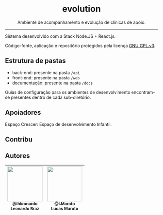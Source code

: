 <h1 align="center">evolution</h1>
<p align="center">
  Ambiente de acompanhamento e evolução de clínicas de apoio.
</p>
<hr>
Sistema desenvolvido com a Stack Node.JS + React.js.

Código-fonte, aplicação e repositório protegidos pela licença [GNU GPL.v3](https://github.com/lhleonardo/evolution/blob/master/LICENSE).

## Estrutura de pastas

 - back-end: presente na pasta `/api`
 - front-end: presente na pasta `/web`
 - documentação: presente na pasta `/docs`
 
 Guias de configuração para os ambientes de desenvolvimento encontram-se presentes dentro de cada sub-diretório. 

## Apoiadores
Espaço Crescer: Espaço de desenvolvimento Infantil.

## Contribu

## Autores

 | [<img src="https://avatars0.githubusercontent.com/u/11544276?v=4&s=450" width=115><br><sub>@lhleonardo</sub>](https://github.com/lhleonardo) <br><sub>Leonardo Braz</sub>| [<img src="https://avatars3.githubusercontent.com/u/59891332?s=400&v=4" width=115><br><sub>@LMaroto</sub>](https://github.com/LMaroto) <br><sub>Lucas Maroto</sub>|
| :---: | :---: |

<!--stackedit_data:
eyJoaXN0b3J5IjpbMTg3ODk1OTk1Ml19
-->